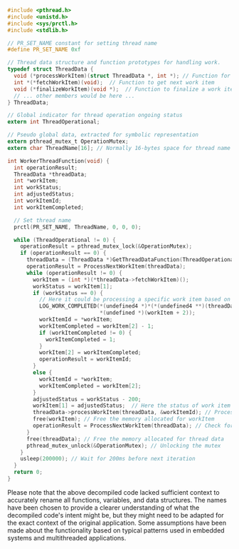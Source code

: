 ```c
#include <pthread.h>
#include <unistd.h>
#include <sys/prctl.h>
#include <stdlib.h>

// PR_SET_NAME constant for setting thread name
#define PR_SET_NAME 0xf

// Thread data structure and function prototypes for handling work.
typedef struct ThreadData {
  void (*processWorkItem)(struct ThreadData *, int *); // Function for processing a work item
  int *(*fetchWorkItem)(void);  // Function to get next work item
  void (*finalizeWorkItem)(void *);  // Function to finalize a work item processing
  // ... other members would be here ...
} ThreadData;

// Global indicator for thread operation ongoing status
extern int ThreadOperational;

// Pseudo global data, extracted for symbolic representation
extern pthread_mutex_t OperationMutex;
extern char ThreadName[16]; // Normally 16-bytes space for thread name

int WorkerThreadFunction(void) {
  int operationResult;
  ThreadData *threadData;
  int *workItem;
  int workStatus;
  int adjustedStatus;
  int workItemId;
  int workItemCompleted;

  // Set thread name
  prctl(PR_SET_NAME, ThreadName, 0, 0, 0);

  while (ThreadOperational != 0) {
    operationResult = pthread_mutex_lock(&OperationMutex);
    if (operationResult == 0) {
      threadData = (ThreadData *)GetThreadDataFunction(ThreadOperational);
      operationResult = ProcessNextWorkItem(threadData);
      while (operationResult != 0) {
        workItem = (int *)(*threadData->fetchWorkItem)();
        workStatus = workItem[1];
        if (workStatus == 0) {
          // Here it could be processing a specific work item based on ID or type
          LOG_WORK_COMPLETED(*(undefined4 *)*(*(undefined4 **)(threadData->finalizeWorkItem + 0x10)),
                             *(undefined *)(workItem + 2));
          workItemId = *workItem;
          workItemCompleted = workItem[2] - 1;
          if (workItemCompleted != 0) {
            workItemCompleted = 1;
          }
          workItem[2] = workItemCompleted;
          operationResult = workItemId;
        }
        else {
          workItemId = *workItem;
          workItemCompleted = workItem[2];
        }
        adjustedStatus = workStatus - 200;
        workItem[1] = adjustedStatus;  // Here the status of work item is adjusted for some purpose
        threadData->processWorkItem(threadData, &workItemId); // Process work item
        free(workItem); // Free the memory allocated for workItem
        operationResult = ProcessNextWorkItem(threadData); // Check for next work item
      }
      free(threadData); // Free the memory allocated for thread data
      pthread_mutex_unlock(&OperationMutex); // Unlocking the mutex
    }
    usleep(200000); // Wait for 200ms before next iteration
  }
  return 0;
}
```

Please note that the above decompiled code lacked sufficient context to accurately rename all functions, variables, and data structures. The names have been chosen to provide a clearer understanding of what the decompiled code's intent might be, but they might need to be adapted for the exact context of the original application. Some assumptions have been made about the functionality based on typical patterns used in embedded systems and multithreaded applications.